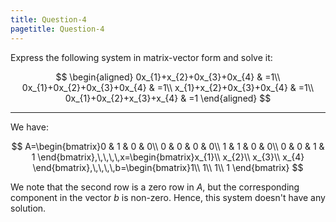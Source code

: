 ```yaml
---
title: Question-4
pagetitle: Question-4
---
```


Express the following system in matrix-vector form and solve it:

$$
\begin{aligned}
0x_{1}+x_{2}+0x_{3}+0x_{4} & =1\\
0x_{1}+0x_{2}+0x_{3}+0x_{4} & =1\\
x_{1}+x_{2}+0x_{3}+0x_{4} & =1\\
0x_{1}+0x_{2}+x_{3}+x_{4} & =1
\end{aligned}
$$


------------------------------------------------------------------------

We have:

$$
A=\begin{bmatrix}0 & 1 & 0 & 0\\
0 & 0 & 0 & 0\\
1 & 1 & 0 & 0\\
0 & 0 & 1 & 1
\end{bmatrix},\,\,\,\,x=\begin{bmatrix}x_{1}\\
x_{2}\\
x_{3}\\
x_{4}
\end{bmatrix},\,\,\,\,b=\begin{bmatrix}1\\
1\\
1\\
1
\end{bmatrix}
$$


We note that the second row is a zero row in $A$, but the corresponding component in the vector $b$ is non-zero. Hence, this system doesn't have any solution.
